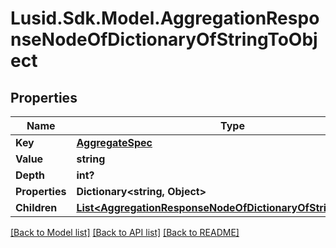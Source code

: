 
# Lusid.Sdk.Model.AggregationResponseNodeOfDictionaryOfStringToObject

## Properties

Name | Type | Description | Notes
------------ | ------------- | ------------- | -------------
**Key** | [**AggregateSpec**](AggregateSpec.md) |  | [optional] 
**Value** | **string** |  | [optional] 
**Depth** | **int?** |  | [optional] 
**Properties** | **Dictionary&lt;string, Object&gt;** |  | [optional] 
**Children** | [**List&lt;AggregationResponseNodeOfDictionaryOfStringToObject&gt;**](AggregationResponseNodeOfDictionaryOfStringToObject.md) |  | [optional] 

[[Back to Model list]](../README.md#documentation-for-models)
[[Back to API list]](../README.md#documentation-for-api-endpoints)
[[Back to README]](../README.md)


